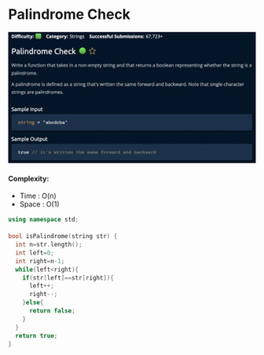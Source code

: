 # Palindrome Check
[![](https://raw.githubusercontent.com/rakeshkumar1019/AlgoExpert/main/images/PalindromeCheck.png)](https://raw.githubusercontent.com/rakeshkumar1019/AlgoExpert/main/images/PalindromeCheck.png)

#### Complexity:
- Time : O(n)
- Space : O(1)

```cpp
using namespace std;

bool isPalindrome(string str) {
  int n=str.length();
  int left=0;
  int right=n-1;
  while(left<right){
    if(str[left]==str[right]){
      left++;
      right--;
    }else{
      return false;
    }
  }
  return true;
}

```
